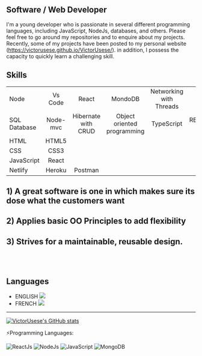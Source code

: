 ## Software / Web Developer  
I'm a young developer who is passionate in several different programming languages, including JavaScript, NodeJs, databases, and others. Please feel free to go around my repositories and to enquire about my projects. Recently, some of my projects have been posted to my personal website (https://victorusese.github.io/VictorUsese/). in addition, I possess the capacity to quickly learn a challenging skill.
 
## Skills
|             |            |                     |                                 |                         |             |           |
|:------------|:----------:|:-------------------:|:-------------------------------:|:-----------------------:|:-----------:|----------:|
| Node        |   Vs Code  |       React         |              MondoDB            | Networking with Threads |
| SQL Database| Node-mvc   | Hibernate with CRUD | Object oriented programming     |          TypeScript     | RESTful API | CI/CD     |
| HTML        |   HTML5    |                     |
| CSS         |    CSS3    |                     |
| JavaScript  |   React    |                     |
| Netlify     |   Heroku   |       Postman       |

## 1) A great software is one in which makes sure its dose what the customers want
## 2) Applies basic OO Principles to add flexibility
## 3) Strives for a maintainable, reusable design.


<br />
<br />

## Languages
 - ENGLISH  ![](https://us-central1-progress-markdown.cloudfunctions.net/progress/100)
 - FRENCH  ![](https://us-central1-progress-markdown.cloudfunctions.net/progress/20)
 
---


 [![VictorUsese's GitHub stats](https://github-readme-stats.vercel.app/api?username=VictorUsese)](https://github.com/anuraghazra/github-readme-stats)


  :zap:Programming Languages:

![ReactJs](https://img.shields.io/badge/react-%23ED8B00.svg?style=for-the-badge&logo=react&logoColor=white)
![NodeJs](https://img.shields.io/badge/node-%236DB33F.svg?style=for-the-badge&logo=node&logoColor=white)
![JavaScript](https://img.shields.io/badge/javascript-%23323330.svg?style=for-the-badge&logo=javascript&logoColor=%23F7DF1)
![MongoDB](https://img.shields.io/badge/jmongodb-%23323330.svg?style=for-the-badge&logo=mongodb&logoColor=%23F7DF1)
